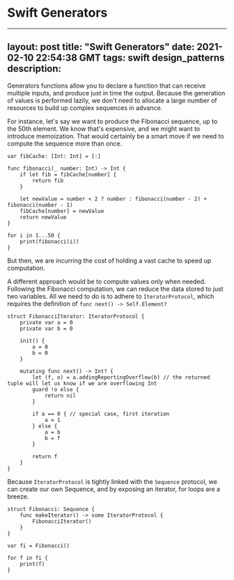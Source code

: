 # Swift Generators
---
layout: post
title: "Swift Generators"
date: 2021-02-10 22:54:38 GMT
tags: swift design_patterns
description:
---

Generators functions allow you to declare a function that can receive multiple inputs, and produce just in time the output. Because the generation of values is performed lazily, we don't need to allocate a large number of resources to build up complex sequences in advance. 

For instance, let's say we want to produce the Fibonacci sequence, up to the 50th element. We know that's expensive, and we might want to introduce memoization. That would certainly be a smart move if we need to compute the sequence more than once. 

```
var fibCache: [Int: Int] = [:]

func fibonacci(_ number: Int) -> Int {
    if let fib = fibCache[number] {
        return fib
    }

    let newValue = number < 2 ? number : fibonacci(number - 2) + fibonacci(number - 1)
    fibCache[number] = newValue 
    return newValue
}

for i in 1...50 {
    print(fibonacci(i))
}
```

But then, we are incurring the cost of holding a vast cache to speed up computation. 

A different approach would be to compute values only when needed. Following the Fibonacci computation, we can reduce the data stored to just two variables. All we need to do is to adhere to `IteratorProtocol`, which requires the definition of `func next() -> Self.Element?`

```
struct FibonacciIterator: IteratorProtocol {
    private var a = 0
    private var b = 0

    init() {
        a = 0
        b = 0
    }

    mutating func next() -> Int? {
        let (f, o) = a.addingReportingOverflow(b) // the returned tuple will let us know if we are overflowing Int
        guard !o else {
            return nil
        }

        if a == 0 { // special case, first iteration
            a = 1
        } else {
            a = b
            b = f
        }

        return f
    }
}
```

Because `IteratorProtocol` is tightly linked with the `Sequence` protocol, we can create our own Sequence, and by exposing an iterator, for loops are a breeze.

```
struct Fibonacci: Sequence {
    func makeIterator() -> some IteratorProtocol {
        FibonacciIterator()
    }
}

var fi = Fibonacci()

for f in fi {
    print(f)
}
```